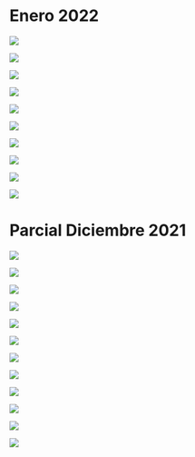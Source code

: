 # Enero 2022

![](./img/Pasted%20image%2020231209121317.png)

![](./img/IMG_6334.jpeg)

![](./img/Pasted%20image%2020231209121705.png)

![](./img/IMG_6335.jpeg)

![](./img/Pasted%20image%2020231209121727.png)

![](./img/IMG_6336.jpeg)

![](./img/Pasted%20image%2020231209121747.png)

![](./img/IMG_6337.jpeg)

![](./img/Pasted%20image%2020231209121805.png)

![](./img/IMG_6338.jpeg)

# Parcial Diciembre 2021

![](./img/Pasted%20image%2020231209130052.png)

![](./img/IMG_6339.jpeg)

![](./img/Pasted%20image%2020231209130153.png)

![](./img/IMG_6340.jpeg)

![](./img/Pasted%20image%2020231209130216.png)

![](./img/IMG_6341.jpeg)

![](./img/Pasted%20image%2020231209130236.png)

![](./img/IMG_6342.jpeg)

![](./img/Pasted%20image%2020231209130255.png)

![](./img/IMG_6343.jpeg)

![](./img/Pasted%20image%2020231209130312.png)

![](./img/IMG_6344.jpeg)

